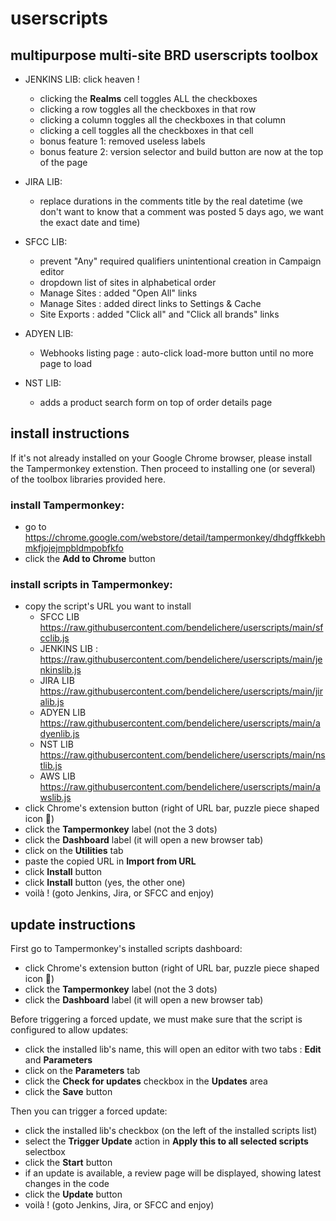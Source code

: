 # userscripts
## multipurpose multi-site BRD userscripts toolbox

- JENKINS LIB: click heaven !
  - clicking the **Realms** cell toggles ALL the checkboxes 
  - clicking a row toggles all the checkboxes in that row
  - clicking a column toggles all the checkboxes in that column
  - clicking a cell toggles all the checkboxes in that cell
  - bonus feature 1: removed useless labels
  - bonus feature 2: version selector and build button are now at the top of the page

- JIRA LIB:
  - replace durations in the comments title by the real datetime (we don't want to know that a comment was posted 5 days ago, we want the exact date and time)

- SFCC LIB:
  - prevent "Any" required qualifiers unintentional creation in Campaign editor
  - dropdown list of sites in alphabetical order 
  - Manage Sites : added "Open All" links
  - Manage Sites : added direct links to Settings & Cache
  - Site Exports : added "Click all" and "Click all brands" links

- ADYEN LIB:
  - Webhooks listing page : auto-click load-more button until no more page to load

- NST LIB:
  - adds a product search form on top of order details page

## install instructions

If it's not already installed on your Google Chrome browser, please install the Tampermonkey extenstion.
Then proceed to installing one (or several) of the toolbox libraries provided here.

### install Tampermonkey:
- go to https://chrome.google.com/webstore/detail/tampermonkey/dhdgffkkebhmkfjojejmpbldmpobfkfo
- click the **Add to Chrome** button

### install scripts in Tampermonkey:
- copy the script's URL you want to install
  - SFCC LIB https://raw.githubusercontent.com/bendelichere/userscripts/main/sfcclib.js
  - JENKINS LIB : https://raw.githubusercontent.com/bendelichere/userscripts/main/jenkinslib.js
  - JIRA LIB https://raw.githubusercontent.com/bendelichere/userscripts/main/jiralib.js
  - ADYEN LIB https://raw.githubusercontent.com/bendelichere/userscripts/main/adyenlib.js
  - NST LIB https://raw.githubusercontent.com/bendelichere/userscripts/main/nstlib.js
  - AWS LIB https://raw.githubusercontent.com/bendelichere/userscripts/main/awslib.js
- click Chrome's extension button (right of URL bar, puzzle piece shaped icon 🧩)
- click the **Tampermonkey** label (not the 3 dots)
- click the **Dashboard** label (it will open a new browser tab)
- click on the **Utilities** tab
- paste the copied URL in **Import from URL**
- click **Install** button
- click **Install** button (yes, the other one)
- voilà ! (goto Jenkins, Jira, or SFCC and enjoy)

## update instructions
First go to Tampermonkey's installed scripts dashboard:
- click Chrome's extension button (right of URL bar, puzzle piece shaped icon 🧩)
- click the **Tampermonkey** label (not the 3 dots)
- click the **Dashboard** label (it will open a new browser tab)

Before triggering a forced update, we must make sure that the script is configured to allow updates:
- click the installed lib's name, this will open an editor with two tabs : **Edit** and **Parameters**
- click on the **Parameters** tab
- click the **Check for updates** checkbox in the **Updates** area
- click the **Save** button

Then you can trigger a forced update:
- click the installed lib's checkbox (on the left of the installed scripts list)
- select the **Trigger Update** action in **Apply this to all selected scripts** selectbox
- click the **Start** button
- if an update is available, a review page will be displayed, showing latest changes in the code
- click the **Update** button
- voilà ! (goto Jenkins, Jira, or SFCC and enjoy)

